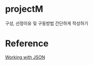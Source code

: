 # projectM

구성, 선정이유 및 구동방법 간단하게 작성하기

# Reference

[Working with JSON](https://developer.mozilla.org/en-US/docs/Learn/JavaScript/Objects/JSON)
